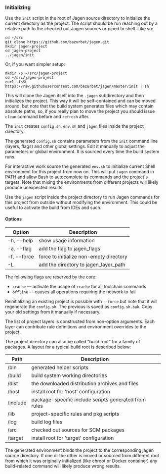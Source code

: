 ### Initializing

Use the `init` script in the root of Jagen source directory to initialize the
current directory as the project. The script should be run reaching out by a
relative path to the checked out Jagen sources or piped to shell. Like so:

    cd ~/src
    git clone https://github.com/bazurbat/jagen.git
    mkdir jagen-project
    cd jagen-project
    ../jagen/init

Or, if you want simpler setup:

    mkdir -p ~/src/jagen-project
    cd ~/src/jagen-project
    curl -fsSL https://raw.githubusercontent.com/bazurbat/jagen/master/init | sh

This will clone the Jagen itself into the `.jagen` subdirectory and then
initializes the project. This way it will be self-contained and can be moved
around, but note that the build system generates files which may contain
absolute paths, so, if you really plan to move the project you should issue
`clean` command before and `refresh` after.

The `init` creates `config.sh`, `env.sh` and `jagen` files inside the project
directory.

The generated `config.sh` contains parameters from the `init` command line
(layers, flags) and other global settings. Edit it manually to adjust the
parameters or global environment. It is sourced every time the build system
runs. 
  
For interactive work source the generated `env.sh` to initialize current Shell
environment for this project from now on. This will put `jagen` command in PATH
and allow Bash to autocomplete its commands and the project's targets. Note
that mixing the environments from different projects will likely produce
unexpected results.

Use the `jagen` script inside the project directory to run Jagen commands for
this project from outside without modifying the environment. This could be
useful to activate the build from IDEs and such.

#### Options

Option      | Description
------------|------------
-h, --help  | show usage information
-a, --flag  | add the flag to jagen_flags
-f, --force | force to initialize non-empty directory
-L          | add the directory to jagen_layer_path

The following flags are reserved by the core:
  
 - `ccache`  — activate the usage of `ccache` for all toolchain commands
 - `offline` — causes all operations requiring the network to fail

Reinitializing an existing project is possible with `--force` but note that it
will regenerate the `config.sh`. The previous is saved as `config.sh.bak`.
Copy your old settings from it manually if necessary.

The list of project layers is constructed from non-option arguments. Each layer
can contribute rule definitions and environment overrides to the project.

The project directory can also be called "build root" for a family of packages.
A layout for a typical build root is described below:

Path     | Description
---------|------------
/bin     | generated helper scripts
/build   | build system working directories
/dist    | the downloaded distribution archives and files
/host    | install root for 'host' configuration
/include | package-specific include scripts generated from rules
/lib     | project-specific rules and pkg scripts
/log     | build log files
/src     | checked out sources for SCM packages
/target  | install root for 'target' configuration

The generated environment binds the project to the corresponding jagen source
directory. If one or the other is moved or sourced from different root from
which it was originally initialized (like chroot or Docker container) any
build-related command will likely produce wrong results.
